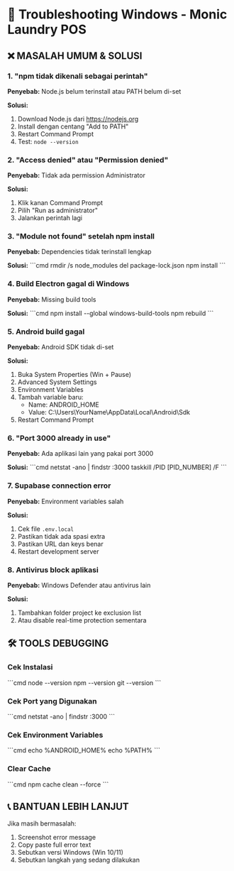 # 🔧 Troubleshooting Windows - Monic Laundry POS

## ❌ MASALAH UMUM & SOLUSI

### 1. "npm tidak dikenali sebagai perintah"
**Penyebab:** Node.js belum terinstall atau PATH belum di-set

**Solusi:**
1. Download Node.js dari https://nodejs.org
2. Install dengan centang "Add to PATH"
3. Restart Command Prompt
4. Test: `node --version`

### 2. "Access denied" atau "Permission denied"
**Penyebab:** Tidak ada permission Administrator

**Solusi:**
1. Klik kanan Command Prompt
2. Pilih "Run as administrator"
3. Jalankan perintah lagi

### 3. "Module not found" setelah npm install
**Penyebab:** Dependencies tidak terinstall lengkap

**Solusi:**
\`\`\`cmd
rmdir /s node_modules
del package-lock.json
npm install
\`\`\`

### 4. Build Electron gagal di Windows
**Penyebab:** Missing build tools

**Solusi:**
\`\`\`cmd
npm install --global windows-build-tools
npm rebuild
\`\`\`

### 5. Android build gagal
**Penyebab:** Android SDK tidak di-set

**Solusi:**
1. Buka System Properties (Win + Pause)
2. Advanced System Settings
3. Environment Variables
4. Tambah variable baru:
   - Name: ANDROID_HOME
   - Value: C:\Users\YourName\AppData\Local\Android\Sdk
5. Restart Command Prompt

### 6. "Port 3000 already in use"
**Penyebab:** Ada aplikasi lain yang pakai port 3000

**Solusi:**
\`\`\`cmd
netstat -ano | findstr :3000
taskkill /PID [PID_NUMBER] /F
\`\`\`

### 7. Supabase connection error
**Penyebab:** Environment variables salah

**Solusi:**
1. Cek file `.env.local`
2. Pastikan tidak ada spasi extra
3. Pastikan URL dan keys benar
4. Restart development server

### 8. Antivirus block aplikasi
**Penyebab:** Windows Defender atau antivirus lain

**Solusi:**
1. Tambahkan folder project ke exclusion list
2. Atau disable real-time protection sementara

## 🛠️ TOOLS DEBUGGING

### Cek Instalasi
\`\`\`cmd
node --version
npm --version
git --version
\`\`\`

### Cek Port yang Digunakan
\`\`\`cmd
netstat -ano | findstr :3000
\`\`\`

### Cek Environment Variables
\`\`\`cmd
echo %ANDROID_HOME%
echo %PATH%
\`\`\`

### Clear Cache
\`\`\`cmd
npm cache clean --force
\`\`\`

## 📞 BANTUAN LEBIH LANJUT

Jika masih bermasalah:
1. Screenshot error message
2. Copy paste full error text
3. Sebutkan versi Windows (Win 10/11)
4. Sebutkan langkah yang sedang dilakukan
